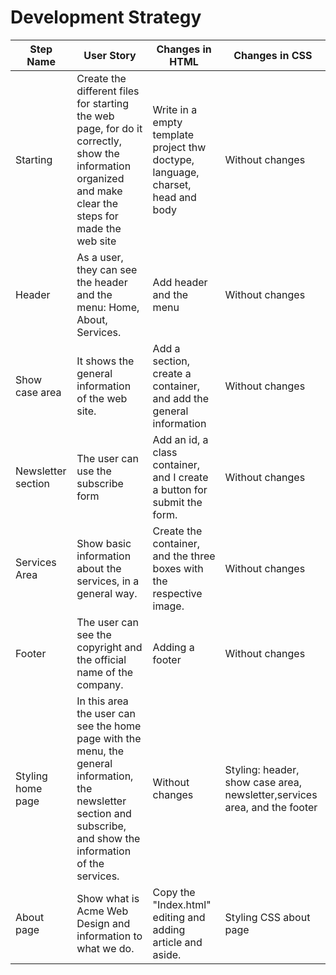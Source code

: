 # Development Strategy


| Step Name | User Story | Changes in HTML | Changes in CSS |
| --- | --- | --- | --- |
| Starting | Create the different files for starting the web page, for do it correctly, show the information organized and make clear the steps for made the web site | Write in a empty template project thw doctype, language, charset, head and body | Without changes |
| Header | As a user, they can see the header and the menu: Home, About, Services.| Add header and the menu | Without changes   |
| Show case area | It shows the general information of the web site. | Add a section, create a container, and add the general information | Without changes   |
| Newsletter section | The user can use the subscribe form | Add an id, a class container, and I create a button for submit the form. | Without changes |
| Services Area | Show basic information about the services, in a general way. | Create the container, and the three boxes with the respective image. | Without changes |
| Footer | The user can see the copyright and the official name of the company. | Adding a footer  | Without changes  |
| Styling home page | In this area the user can see the home page with the menu, the general information, the newsletter section and subscribe, and show the information of the services.  | Without changes | Styling: header, show case area, newsletter,services area, and the footer  |
| About page | Show what is Acme Web Design and information to what we do. | Copy the "Index.html" editing and adding article and aside. | Styling CSS about page|